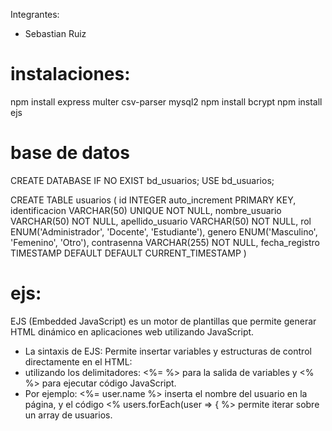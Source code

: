 Integrantes:
- Sebastian Ruiz

# instalaciones:

npm install express multer csv-parser mysql2
npm install bcrypt
npm install ejs


# base de datos

CREATE DATABASE IF NO EXIST bd_usuarios;
USE bd_usuarios;

CREATE TABLE usuarios (
	id INTEGER auto_increment PRIMARY KEY,
	identificacion VARCHAR(50) UNIQUE NOT NULL,
	nombre_usuario VARCHAR(50) NOT NULL,
	apellido_usuario VARCHAR(50) NOT NULL,
	rol ENUM('Administrador', 'Docente', 'Estudiante'),
	genero ENUM('Masculino', 'Femenino', 'Otro'),
	contrasenna VARCHAR(255) NOT NULL,
	fecha_registro TIMESTAMP DEFAULT DEFAULT CURRENT_TIMESTAMP
)

# ejs: 
EJS (Embedded JavaScript) es un motor de plantillas que permite generar HTML dinámico en aplicaciones web utilizando JavaScript. 

* La sintaxis de EJS:
Permite insertar variables y estructuras de control directamente en el HTML:
* utilizando los delimitadores: <%= %> para la salida de variables y <% %> para ejecutar código JavaScript.
* Por ejemplo:
 <%= user.name %> inserta el nombre del usuario en la página, y el código <% users.forEach(user => { %> permite iterar sobre un array de usuarios.

